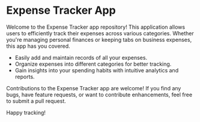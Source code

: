 # Expense Tracker App

Welcome to the Expense Tracker app repository! 
This application allows users to efficiently track their expenses across various categories. Whether you're managing personal finances or keeping tabs on business expenses, this app has you covered.

- Easily add and maintain records of all your expenses.
- Organize expenses into different categories for better tracking.
- Gain insights into your spending habits with intuitive analytics and reports.

Contributions to the Expense Tracker app are welcome! If you find any bugs, have feature requests, or want to contribute enhancements, feel free to submit a pull request.

Happy tracking!
